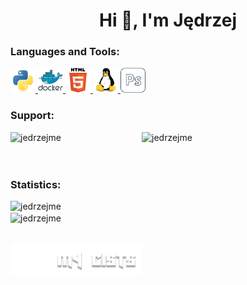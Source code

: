 <h1 align="center">Hi 👋, I'm Jędrzej</h1>

<h3 align="left">Languages and Tools:</h3>
<p align="left"> <a href="https://www.python.org" target="_blank" rel="noreferrer"> <img src="https://raw.githubusercontent.com/devicons/devicon/master/icons/python/python-original.svg" alt="python" width="40" height="40"/> </a> <a href="https://www.docker.com/" target="_blank" rel="noreferrer"> <img src="https://raw.githubusercontent.com/devicons/devicon/master/icons/docker/docker-original-wordmark.svg" alt="docker" width="40" height="40"/> </a> <a href="https://www.w3.org/html/" target="_blank" rel="noreferrer"> <img src="https://raw.githubusercontent.com/devicons/devicon/master/icons/html5/html5-original-wordmark.svg" alt="html5" width="40" height="40"/> </a> <a href="https://www.linux.org/" target="_blank" rel="noreferrer"> <img src="https://raw.githubusercontent.com/devicons/devicon/master/icons/linux/linux-original.svg" alt="linux" width="40" height="40"/> </a> <a href="https://www.photoshop.com/en" target="_blank" rel="noreferrer"> <img src="https://raw.githubusercontent.com/devicons/devicon/master/icons/photoshop/photoshop-line.svg" alt="photoshop" width="40" height="40"/> </a> </p>


<h3 align="left">Support:</h3>
<p><a href="https://www.buymeacoffee.com/jedrzejme"> <img align="left" src="https://cdn.buymeacoffee.com/buttons/v2/default-yellow.png" height="50" width="210" alt="jedrzejme" /></a><a href="https://ko-fi.com/jedrzejme"> <img align="left" src="https://cdn.ko-fi.com/cdn/kofi3.png?v=3" height="50" width="210" alt="jedrzejme" /></a></p><br><br><br>


<h3 align="left">Statistics:</h3>
<div class="row">
  <div class="column">
    <img align="left" src="https://github-readme-stats.vercel.app/api/top-langs?username=jedrzejme&show_icons=true&theme=merko&locale=en&layout=compact" alt="jedrzejme" />
  </div>
  <div class="column">
    <img align="center" src="https://github-readme-stats.vercel.app/api?username=jedrzejme&show_icons=true&theme=merko&locale=en" alt="jedrzejme" />
  </div>
</div>

<br>

<a href="https://gist.github.com/jedrzejme" target="_blank" rel="noreferrer"> <img align="left" src="assets/myGists.png" alt="my Gists" width="210" height="54"/> </a>
